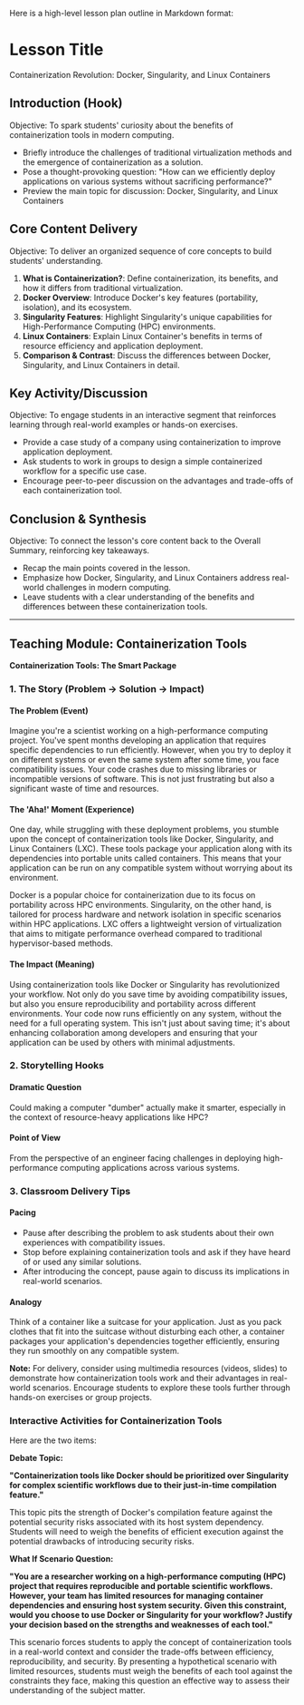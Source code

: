 Here is a high-level lesson plan outline in Markdown format:

**Lesson Title**
================
Containerization Revolution: Docker, Singularity, and Linux Containers

**Introduction (Hook)**
-------------------------
Objective: To spark students' curiosity about the benefits of containerization tools in modern computing.

*   Briefly introduce the challenges of traditional virtualization methods and the emergence of containerization as a solution.
*   Pose a thought-provoking question: "How can we efficiently deploy applications on various systems without sacrificing performance?"
*   Preview the main topic for discussion: Docker, Singularity, and Linux Containers

**Core Content Delivery**
-------------------------
Objective: To deliver an organized sequence of core concepts to build students' understanding.

1.  **What is Containerization?**: Define containerization, its benefits, and how it differs from traditional virtualization.
2.  **Docker Overview**: Introduce Docker's key features (portability, isolation), and its ecosystem.
3.  **Singularity Features**: Highlight Singularity's unique capabilities for High-Performance Computing (HPC) environments.
4.  **Linux Containers**: Explain Linux Container's benefits in terms of resource efficiency and application deployment.
5.  **Comparison & Contrast**: Discuss the differences between Docker, Singularity, and Linux Containers in detail.

**Key Activity/Discussion**
-------------------------
Objective: To engage students in an interactive segment that reinforces learning through real-world examples or hands-on exercises.

*   Provide a case study of a company using containerization to improve application deployment.
*   Ask students to work in groups to design a simple containerized workflow for a specific use case.
*   Encourage peer-to-peer discussion on the advantages and trade-offs of each containerization tool.

**Conclusion & Synthesis**
-------------------------
Objective: To connect the lesson's core content back to the Overall Summary, reinforcing key takeaways.

*   Recap the main points covered in the lesson.
*   Emphasize how Docker, Singularity, and Linux Containers address real-world challenges in modern computing.
*   Leave students with a clear understanding of the benefits and differences between these containerization tools.


---

## Teaching Module: Containerization Tools
**Containerization Tools: The Smart Package**

### 1. The Story (Problem -> Solution -> Impact)

#### The Problem (Event)
Imagine you're a scientist working on a high-performance computing project. You've spent months developing an application that requires specific dependencies to run efficiently. However, when you try to deploy it on different systems or even the same system after some time, you face compatibility issues. Your code crashes due to missing libraries or incompatible versions of software. This is not just frustrating but also a significant waste of time and resources.

#### The 'Aha!' Moment (Experience)
One day, while struggling with these deployment problems, you stumble upon the concept of containerization tools like Docker, Singularity, and Linux Containers (LXC). These tools package your application along with its dependencies into portable units called containers. This means that your application can be run on any compatible system without worrying about its environment. 

Docker is a popular choice for containerization due to its focus on portability across HPC environments. Singularity, on the other hand, is tailored for process hardware and network isolation in specific scenarios within HPC applications. LXC offers a lightweight version of virtualization that aims to mitigate performance overhead compared to traditional hypervisor-based methods.

#### The Impact (Meaning)
Using containerization tools like Docker or Singularity has revolutionized your workflow. Not only do you save time by avoiding compatibility issues, but also you ensure reproducibility and portability across different environments. Your code now runs efficiently on any system, without the need for a full operating system. This isn't just about saving time; it's about enhancing collaboration among developers and ensuring that your application can be used by others with minimal adjustments.

### 2. Storytelling Hooks

#### Dramatic Question
Could making a computer "dumber" actually make it smarter, especially in the context of resource-heavy applications like HPC?

#### Point of View
From the perspective of an engineer facing challenges in deploying high-performance computing applications across various systems.

### 3. Classroom Delivery Tips

#### Pacing
- Pause after describing the problem to ask students about their own experiences with compatibility issues.
- Stop before explaining containerization tools and ask if they have heard of or used any similar solutions.
- After introducing the concept, pause again to discuss its implications in real-world scenarios.

#### Analogy
Think of a container like a suitcase for your application. Just as you pack clothes that fit into the suitcase without disturbing each other, a container packages your application's dependencies together efficiently, ensuring they run smoothly on any compatible system.

**Note:** For delivery, consider using multimedia resources (videos, slides) to demonstrate how containerization tools work and their advantages in real-world scenarios. Encourage students to explore these tools further through hands-on exercises or group projects.

### Interactive Activities for Containerization Tools
Here are the two items:

**Debate Topic:**

**"Containerization tools like Docker should be prioritized over Singularity for complex scientific workflows due to their just-in-time compilation feature."**

This topic pits the strength of Docker's compilation feature against the potential security risks associated with its host system dependency. Students will need to weigh the benefits of efficient execution against the potential drawbacks of introducing security risks.

**What If Scenario Question:**

**"You are a researcher working on a high-performance computing (HPC) project that requires reproducible and portable scientific workflows. However, your team has limited resources for managing container dependencies and ensuring host system security. Given this constraint, would you choose to use Docker or Singularity for your workflow? Justify your decision based on the strengths and weaknesses of each tool."**

This scenario forces students to apply the concept of containerization tools in a real-world context and consider the trade-offs between efficiency, reproducibility, and security. By presenting a hypothetical scenario with limited resources, students must weigh the benefits of each tool against the constraints they face, making this question an effective way to assess their understanding of the subject matter.